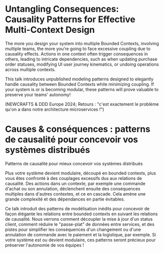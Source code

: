 # Untangling Consequences: Causality Patterns for Effective Multi-Context Design

The more you design your system into multiple Bounded Contexts, involving multiple teams, the more you’re going to face excessive coupling due to causality effects. Actions in one context often trigger consequences in others, leading to intricate dependencies, such as when updating purchase order statuses, modifying UI user journey kinematics, or undoing operations across multiple contexts.

This talk introduces unpublished modeling patterns designed to elegantly handle causality between Bounded Contexts while minimizing coupling. If your system is or is becoming modular, these patterns will prove valuable to preserve your teams' autonomy!



(NEWCRAFTS & DDD Europe 2024; Retours : "c'est exactement le problème qu'on a dans notre architecture microservices !")


# Causes & conséquences : patterns de causalité pour concevoir vos systèmes distribués

Patterns de causalité pour mieux concevoir vos systèmes distribués

Plus votre système devient modulaire, découpé en bounded contexts, plus vous êtes confronté à des couplages excessifs dus aux relations de causalité. Des actions dans un contexte, par exemple une commande d'achat ou son annulation, déclenchent ensuite des conséquences multiples dans d'autres contextes, et ce en cascade. Cela amène une grande complexité et des dépendances en partie évitables. 

Ce talk introduit des patterns de modélisation inédits pour concevoir de façon élégante les relations entre bounded contexts en suivant les relations de causalité. Nous verrons comment découpler la mise à jour d'un status client, comment réduire le "passe-plat" de données entre services, et des pistes pour simplifier les conséquences d'un changement ou d'une annulation de commande avec le paiement et la logistique, par exemple. Si votre système est ou devient modulaire, ces patterns seront précieux pour préserver l'autonomie de vos équipes !
